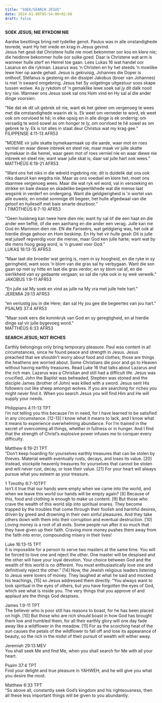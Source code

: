 ```yaml
---
title: "SOEK/SEARCH JESUS"
date: 2024-01-08T05:54:00+02:00
draft: false
---
```

<html>
 <head></head>
 <body>
  <p><strong>SOEK JESUS; NIE RYKDOM NIE</strong></p>
  <p>Aardse besittings bring net tydelike genot. Paulus was in alle onstandighede tevrede, want Hy het vrede en krag in Jesus gevind.&nbsp;<br>Jesus het gesê dat Christene hulle nie moet bekommer oor kos en klere nie; die heidinne bekommer hulle oor sulke goed. Daar is Christene wat arm is wanneer hulle sterf en Hemel toe gaan. Lees Lukas 16 wat handel oor Lasarus en die rykman. Lasarus was ‘n Christen en hy het steeds ‘n moeilike lewe hier op aarde gehad. Jesus is gekruisig, Johannes die Doper is onthoof, Stéfanus is gestenig en die dissipel Jakobus (broer van Johannes) is met ‘n swaard omgebring. Jesus het Sy volgelinge uitgestuur soos skape tussen wolwe. As jy rykdom of ‘n gemaklike lewe soek sal jy dit dalk nooit kry nie. Wanneer ons Jesus soek sal ons Hom vind en Hy sal al die ander dinge voorsien.</p>
  <p>“Nie dat ek dit uit gebrek sê nie, want ek het geleer om vergenoeg te wees met die omstandighede waarin ek is. Ek weet om verneder te word, ek weet ook om oorvloed te hê; in elke opsig en in alle dinge is ek onderrig: om versadig te word sowel as om honger te ly, om oorvloed te hê sowel as om gebrek te ly. Ek is tot alles in staat deur Christus wat my krag gee.”<br>‭‭FILIPPENSE‬ ‭4‬:‭11‬-‭13‬ ‭AFR53‬‬</p>
  <p>“MOENIE vir julle skatte bymekaarmaak op die aarde, waar mot en roes verniel en waar diewe inbreek en steel nie; maar maak vir julle skatte bymekaar in die hemel, waar geen mot of roes verniel nie en waar diewe nie inbreek en steel nie; want waar julle skat is, daar sal julle hart ook wees.”<br>‭‭MATTHÉÜS‬ ‭6‬:‭19‬-‭21‬ ‭AFR53‬‬</p>
  <p>“Want ons het niks in die wêreld ingebring nie; dit is duidelik dat ons ook niks daaruit kan wegdra nie. Maar as ons voedsel en klere het, moet ons daarmee vergenoeg wees. Maar die wat ryk wil word, val in versoeking en strikke en baie dwase en skadelike begeerlikhede wat die mense laat wegsink in verderf en ondergang. Want die geldgierigheid is 'n wortel van alle euwels; en omdat sommige dit begeer, het hulle afgedwaal van die geloof en hulleself met baie smarte deurboor.”<br>‭‭I TIMÓTHEÜS‬ ‭6‬:‭7‬-‭10‬ ‭AFR53‬‬</p>
  <p>“Geen huiskneg kan twee here dien nie; want hy sal òf die een haat en die ander een liefhê, òf die een aanhang en die ander een verag. Julle kan nie God én Mammon dien nie. EN die Fariseërs, wat geldgierig was, het ook al hierdie dinge gehoor en Hom beskimp. En Hy het vir hulle gesê: Dit is julle wat julself regverdig voor die mense, maar God ken julle harte; want wat by die mens hoog geag word, is 'n gruwel voor God.”<br>‭‭LUKAS‬ ‭16‬:‭13‬-‭15‬ ‭AFR53‬‬</p>
  <p>“Maar laat die broeder wat gering is, roem in sy hoogheid, en die ryke in sy geringheid, want soos 'n blom van die gras sal hy verbygaan. Want die son gaan op met sy hitte en laat die gras verdor, en sy blom val af, en die sierlikheid van sy gedaante vergaan; so sal die ryke ook in sy weë verwelk.”<br>‭‭JAKOBUS‬ ‭1‬:‭9‬-‭11‬ ‭AFR53‬‬</p>
  <p>“En julle sal My soek en vind as julle na My vra met julle hele hart.”<br>‭‭JEREMIA‬ ‭29‬:‭13‬ ‭AFR53‬‬</p>
  <p>“en verlustig jou in die Here; dan sal Hy jou gee die begeertes van jou hart.”<br>‭‭PSALMS‬ ‭37‬:‭4‬ ‭AFR53‬‬</p>
  <p>“Maar soek eers die koninkryk van God en sy geregtigheid, en al hierdie dinge sal vir julle bygevoeg word.”<br>‭‭MATTHÉÜS‬ ‭6‬:‭33‬ ‭AFR53‬‬</p>
  <p><strong>SEARCH JESUS; NOT RICHES</strong></p>
  <p>Earthly belongings only bring temporary pleasure. Paul was content in all circumstances, since he found peace and strength in Jesus. Jesus preached that we shouldn’t worry about food and clothes; those are things the heathens are worried about. Some Christians die poor and go to Heaven without having earthly treasures. Read Luke 16 that talks about Lazarus and the rich man. Lazarus was a Christian and still had a difficult life. Jesus was crucified, John the Baptist was beheaded, Stephen was stoned and the disciple James (brother of John) was killed with a sword. Jesus sent His followers out like sheep amongst wolves. If you are searching for riches you might never find it. When you search Jesus you will find Him and He will supply your needs.</p>
  <p>Philippians 4:11-13 TPT<br>I’m not telling you this because I’m in need, for I have learned to be satisfied in any circumstance. [12-13] I know what it means to lack, and I know what it means to experience overwhelming abundance. For I’m trained in the secret of overcoming all things, whether in fullness or in hunger. And I find that the strength of Christ’s explosive power infuses me to conquer every difficulty.</p>
  <p>Matthew 6:19-21 TPT<br>“Don’t keep hoarding for yourselves earthly treasures that can be stolen by thieves. Material wealth eventually rusts, decays, and loses its value. [20] Instead, stockpile heavenly treasures for yourselves that cannot be stolen and will never rust, decay, or lose their value. [21] For your heart will always pursue what you esteem as your treasure.</p>
  <p>1 Timothy 6:7-10TPT<br>Isn’t it true that our hands were empty when we came into the world, and when we leave this world our hands will be empty again? [8] Because of this, food and clothing is enough to make us content. [9] But those who crave the wealth of this world slip into spiritual snares. They become trapped by the troubles that come through their foolish and harmful desires, driven by greed and drowning in their own sinful pleasures. And they take others down with them into their corruption and eventual destruction. [10] Loving money is a root of all evils. Some people run after it so much that they have given up their faith. Craving more money pushes them away from the faith into error, compounding misery in their lives!</p>
  <p>Luke 16:13-15 TPT<br>It is impossible for a person to serve two masters at the same time. You will be forced to love one and reject the other. One master will be despised and the other will have your loyal devotion. Your choice between God and the wealth of this world is no different. You must enthusiastically love one and definitively reject the other.” [14] Now, the Jewish religious leaders listening to Jesus were lovers of money. They laughed at what he said and mocked his teachings, [15] so Jesus addressed them directly. “You always want to look spiritual in the eyes of others, but you have forgotten the eyes of God, which see what is inside you. The very things that you approve of and applaud are the things God despises.</p>
  <p>James 1:9-11 TPT<br>The believer who is poor still has reasons to boast, for he has been placed on high. [10] But those who are rich should boast in how God has brought them low and humbled them, for all their earthly glory will one day fade away like a wildflower in the meadow. [11] For as the scorching heat of the sun causes the petals of the wildflower to fall off and lose its appearance of beauty, so the rich in the midst of their pursuit of wealth will wither away.</p>
  <p>Jeremiah 29:13 MEV<br>You shall seek Me and find Me, when you shall search for Me with all your heart.</p>
  <p>Psalm 37:4 TPT<br>Find your delight and true pleasure in YAHWEH, and he will give you what you desire the most.</p>
  <p>Matthew 6:33 TPT<br>“So above all, constantly seek God’s kingdom and his righteousness, then all these less important things will be given to you abundantly.</p>
  <p>&nbsp;</p>
 </body>
</html>